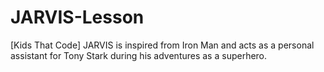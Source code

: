 # JARVIS-Lesson
[Kids That Code] JARVIS is inspired from Iron Man and acts as a personal assistant for Tony Stark during his adventures as a superhero.
